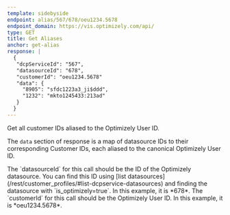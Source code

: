```yaml
---
template: sidebyside
endpoint: alias/567/678/oeu1234.5678
endpoint_domain: https://vis.optimizely.com/api/
type: GET
title: Get Aliases
anchor: get-alias
response: |
  {
   "dcpServiceId": "567",
   "datasourceId": "678",
   "customerId": "oeu1234.5678"
   "data": {
     "8905": "sfdc1223a3_ji$ddd",
     "1232": "mkto1245433:213ad"
   }
  }
---
```


Get all customer IDs aliased to the Optimizely User ID.

The `data` section of response is a map of datasource IDs to their corresponding Customer IDs, each aliased to the
canonical Optimizely User ID.

<div class="attention attention--warning push--bottom">
The `datasourceId` for this call should be the ID of the Optimizely datasource. You can find this ID using [list
datasources](/rest/customer_profiles/#list-dcpservice-datasources) and finding the datasource with `is_optimizely=true`.
In this example, it is *678*.  The `customerId` for this call should be the Optimizely User ID. In this example, it is
*oeu1234.5678*.
</div>
